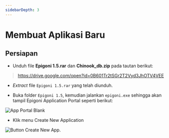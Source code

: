 ```yaml
---
sidebarDepth: 3
---
```


# Membuat Aplikasi Baru

## Persiapan

- Unduh file **Epigoni 1.5.rar** dan **Chinook_db.zip** pada tautan berikut:

> <https://drive.google.com/open?id=0B601Tr2tSGr2T2Vyd3JhOTV4VEE>

- _Extract_ file `Epigoni 1.5.rar` yang telah diunduh.

- Buka folder `Epigoni 1.5`, kemudian jalankan `epigoni.exe` sehingga akan tampil Epigoni Application Portal seperti berikut:

![App Portal Blank](/images/appPortalArea.svg)

- Klik menu Create New Application

![Button Create New App.](/images/btnCreateApp.svg)
